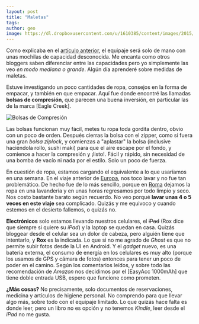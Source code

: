 ```yaml
---
layout: post
title: "Maletas"
tags: 
author: geo
image: https://dl.dropboxusercontent.com/u/1610385/content/images/2015/05/maletas.jpg
---
```

Como explicaba en el [artículo anterior](/proximo-destino/), el equipaje será solo de mano con unas mochilas de capacidad desconocida. Me encanta como otros bloggers saben diferenciar entre las capacidades pero yo simplemente las veo *en modo mediana o grande*. Algún día aprenderé sobre medidas de maletas. 

Estuve investigando un poco cantidades de ropa, consejos en la forma de empacar, y también en que empacar. Aquí fue donde encontré las llamadas **bolsas de compresión**, que parecen una buena inversión, en particular las de la marca [Eagle Creek].

![Bolsas de Compresión](https://dl.dropboxusercontent.com/u/1610385/content/images/2014/12/maletas.jpg)

Las bolsas funcionan muy fácil, metes tu ropa toda gordita dentro, obvio con un poco de orden. Después cierras la bolsa con el zipper, como si fuera una gran *bolsa ziplock*, y comienzas a "aplastar" la bolsa (inclusive haciéndola rollo, sushi maki) para que el aire escape por el fondo, y comience a hacer la compresión y ¡listo!. Fácil y rápido, sin necesidad de una bomba de vacío ni nada por el estilo. Solo un poco de fuerza.

En cuestión de ropa, estamos cargando el equivalente a lo que usaríamos en una semana. En el viaje anterior de [Europa](/tag/europa), nos toco lavar y no fue tan problemático. De hecho fue de lo más sencillo, porque en [Roma](/tag/roma) dejamos la ropa en una lavandería y en unas horas regresamos por todo limpio y seco. Nos costo bastante barato según recuerdo. No veo porqué **lavar unas 4 o 5 veces en este viaje** sea complicado. Quizás y me equivoco y cuando estemos en el desierto fallemos, o quizás no.

**Electrónicos** solo estamos llevando nuestros celulares, el ~~iPad~~ (Rox dice que siempre si quiere su *iPad*) y la laptop se quedan en casa. Quizás bloggear desde el celular sea un dolor de cabeza, pero alguién tiene que intentarlo, y **Rox** es la indicada. Lo que si no me agrado de *Ghost* es que no permite subir fotos desde la UI en Android. Y el *gadget* nuevo, es una batería externa, el consumo de energía en los celulares es muy alto (porque los usamos de GPS y cámara de fotos) entonces para tener un poco de poder en el camino. Según los comentarios leídos, y sobre todo las recomendación de *Amazon* nos decidimos por el [EasyAcc 1000mAh] que tiene doble entrada USB, espero que funcione como prometen.

**¿Más cosas?** No precisamente, solo documentos de reservaciones, medicina y artículos de higiene personal. No comprendo para que llevar algo más, sobre todo con el equipaje limitado. Lo que quizás hace falta es donde leer, pero un libro no es opción y no tenemos *Kindle*, leer desde el *iPad* no me gusta.